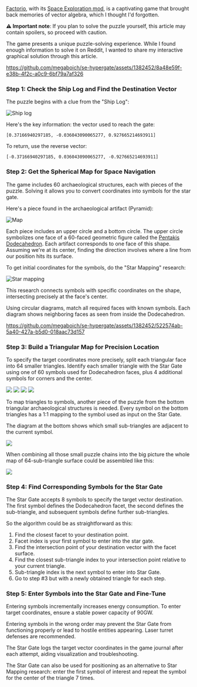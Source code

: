 [Factorio](https://factorio.com/), with its [Space Exploration mod](https://mods.factorio.com/mod/space-exploration), is a captivating game that brought back memories of vector algebra, which I thought I'd forgotten. 

**⚠️ Important note**: If you plan to solve the puzzle yourself, this article may contain spoilers, so proceed with caution.

The game presents a unique puzzle-solving experience. While I found enough information to solve it on Reddit, I wanted to share my interactive graphical solution through this article.

https://github.com/megaboich/se-hypergate/assets/1382452/8a48e59f-e38b-4f2c-a0c9-6bf79a7af326


### Step 1: Check the Ship Log and Find the Destination Vector

The puzzle begins with a clue from the "Ship Log":

![Ship log](./docs/ship-log.png)

Here's the key information: the vector used to reach the gate:
```
[0.37166940297185, -0.036043090065277, 0.927665214693911]
```

To return, use the reverse vector:
```
[-0.37166940297185, 0.036043090065277, -0.927665214693911]
```

### Step 2: Get the Spherical Map for Space Navigation

The game includes 60 archaeological structures, each with pieces of the puzzle. Solving it allows you to convert coordinates into symbols for the star gate.

Here's a piece found in the archaeological artifact (Pyramid):

![Map](./html-app/assets/mapped/40-RAEGIS.png)

Each piece includes an upper circle and a bottom circle. The upper circle symbolizes one face of a 60-faced geometric figure called the [Pentakis Dodecahedron](https://en.wikipedia.org/wiki/Pentakis_dodecahedron). Each artifact corresponds to one face of this shape. Assuming we're at its center, finding the direction involves where a line from our position hits its surface.

To get initial coordinates for the symbols, do the "Star Mapping" research:

![Star mapping](./docs/star-mapping-1.png)

This research connects symbols with specific coordinates on the shape, intersecting precisely at the face's center.

Using circular diagrams, match all required faces with known symbols. Each diagram shows neighboring faces as seen from inside the Dodecahedron.



https://github.com/megaboich/se-hypergate/assets/1382452/522574ab-5a40-427a-b5d0-018aac73d157



### Step 3: Build a Triangular Map for Precision Location

To specify the target coordinates more precisely, split each triangular face into 64 smaller triangles. Identify each smaller triangle with the Star Gate using one of 60 symbols used for Dodecahedron faces, plus 4 additional symbols for corners and the center.

 ![](./html-app/assets/mapped/left-glyph.png) ![](./html-app/assets/mapped/up-glyph.png) ![](./html-app/assets/mapped/right-glyph.png) ![](./html-app/assets/mapped/center-glyph.png)

To map triangles to symbols, another piece of the puzzle from the bottom triangular archaeological structures is needed. Every symbol on the bottom triangles has a 1:1 mapping to the symbol used as input on the Star Gate.

 The diagram at the bottom shows which small sub-triangles are adjacent to the current symbol.

![](./docs/triangular-puzzle-chain.png)

When combining all those small puzzle chains into the big picture the whole map of 64-sub-triangle surface could be assembled like this:

![](/docs/triangular-puzzle-overview.png)
### Step 4: Find Corresponding Symbols for the Star Gate

The Star Gate accepts 8 symbols to specify the target vector destination. The first symbol defines the Dodecahedron facet, the second defines the sub-triangle, and subsequent symbols define further sub-triangles.

So the algorithm could be as straightforward as this:
1) Find the closest facet to your destination point.
2) Facet index is your first symbol to enter into the star gate.
3) Find the intersection point of your destination vector with the facet surface.
4) Find the closest sub-triangle index to your intersection point relative to your current triangle.
5) Sub-triangle index is the next symbol to enter into Star Gate.
6) Go to step #3 but with a newly obtained triangle for each step.

### Step 5: Enter Symbols into the Star Gate and Fine-Tune

Entering symbols incrementally increases energy consumption. To enter target coordinates, ensure a stable power capacity of 90GW.

Entering symbols in the wrong order may prevent the Star Gate from functioning properly or lead to hostile entities appearing. Laser turret defenses are recommended.

The Star Gate logs the target vector coordinates in the game journal after each attempt, aiding visualization and troubleshooting.

The Star Gate can also be used for positioning as an alternative to Star Mapping research: enter the first symbol of interest and repeat the symbol for the center of the triangle 7 times.

